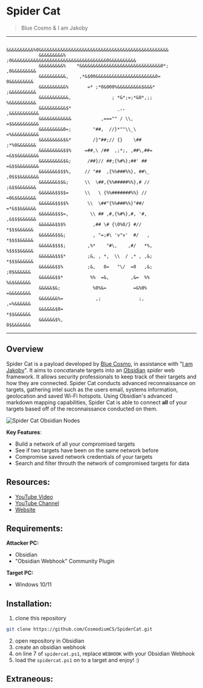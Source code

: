 # Spider Cat
> Blue Cosmo & I am Jakoby
---

```
            &&&&&&&&&&%0&&&&&&&&&&&&&&&&&&&&&&&&&&&&&&&&&&&&&&&&&&&&&&&&
            &&&&&&&&&%  ;0&&&&&&&&&&&&&&&&&&&&&&&&&&&&&&&&&&&0&&&&&&&&&&
            &&&&&&&&&%    *&&&&&&&&&&&&&&&&&&&&&&&&&&&&&&0*; ,0&&&&&&&&&
            &&&&&&&&&&,    ,*&$00&&&&&&&&&&&&&&&&&&&&&&0=     0&&&&&&&&&
            &&&&&&&&&&%       =* ;*0&000%&&&&&&&&&$&&&*      ;&&&&&&&&&&
            &&&&&&&&&&&,               ; *&*;=;*&0*,;;       %&&&&&&&&&&
            &&&&&&&&&&$*                 _,,                ,&&&&&&&&&&&
            &&&&&&&&&&&&           ,==="" / \\,             =$&&&&&&&&&&
            &&&&&&&&&0=;        "##,  //}*""\\_\            =%&&&&&&&&&&
            &&&&&&&&&$&*        /}"##;// {}    \##           ;*%0&&&&&&&
            &&&&&&&&&$$%     =##,\ /##  ,;*;, ,##\,##=      =&$$&&&&&&&&
            &&&&&&&&&$&;      /##}// ##;{%#%};##' ##        =&$$&&&&&&&&
            &&&&&&&$$$%,     // "##  ,{%%###%%}, ##\_       ,0$$$&&&&&&&
            &&&&&&&$$&;      \\  \##,{%%#####%%},# //        ;&$$&&&&&&&
            &&&&&&$$$$=      \\   \ {%%#######%%} //         =0&$&&&&&&&
            &&&&&&$$$$%       \\  \##"{%%###%%}"##/          =*&$$&&&&&&
            &&&&&&$$$=,        \\ ## ,#,{%#%},#, '#,         ,&$$$&&&&&&
            &&&&&&$$$%          ,## \# {\0%0/} #//            *$$$&&&&&&
            &&&&&&$$&;          , "=;#\ 'v"v'  #/   ,         *$$$$&&&&&
            &&&&&$$$$;        ,%*    "#\,    ,#/   *%,        %$$$$&&&&&
            &&&&&&$$$*        ;&, , *,  \\  / ,* , ,&;        *$$$&&&&&&
            &&&&&&$$%         ;&,   0=   "\/  =0   ,&;         ;0$&&&&&&
            &&&&&&$$*          %%  =&,        ,&=  %%          %&$&&&&&&
            &&&&&$&;            %0%&=          =&%0%           =&&&&&&&&
            &&&&&&&%=            ,;              ;,            ,=%&&&&&&
            &&&&&&$0=                                          *$$&&&&&&
            &&&&&&$%,                                          0$&&&&&&&
```
---

## Overview
Spider Cat is a payload developed by [Blue Cosmo](https://github.com/PrettyBoyCosmo), in assistance with "[I am Jakoby](https://github.com/I-Am-Jakoby)". It aims to con*cat*anate targets into an [Obsidian](https://obsidian.md) *spider* web framework. It allows security professionals to keep track of their targets and how they are connected. Spider Cat conducts advanced reconnaissance on targets, gathering intel such as the users email, systems information, geolocation and saved Wi-Fi hotspots. Using Obsidian's advanced markdown mapping capabilities, Spider Cat is able to connect **all** of your targets based off of the reconnaissance conducted on them.


![Spider Cat Obsidian Nodes](https://github.com/CosmodiumCS/SpiderCat/blob/main/assets/nodes.png)

**Key Features**:
- Build a network of all your compromised targets
- See if two targets have been on the same network before
- Compromise saved network credentials of your targets
- Search and filter throuth the network of compromised targets for data

## Resources:
- [YouTube Video](https://www.youtube.com/shorts/OW6Z_2jYutk)
- [YouTube Channel](https://youtube.com/cosmodiumcs)
- [Website](https://cosmodiumcs.com)

## Requirements:
**Attacker PC:**
- Obsidian 
- "Obsidian Webhook" Community Plugin

**Target PC:**
- Windows 10/11

## Installation:
1. clone this repository
```bash
git clone https://github.com/CosmodiumCS/SpiderCat.git
```
2. open repository in Obsidian
3. create an obsidian webhook
4. on line 7 of `spidercat.ps1`, replace `WEBHOOK` with your Obsidian Webhook
5. load the `spidercat.ps1` on to a target and enjoy! :)

## Extraneous:
